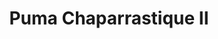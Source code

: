 ---
title: "Puma Chaparrastique II"
url: /san-jose-quelepa/puma-chaparrastique-ii/
shop: Lebensmittel
---